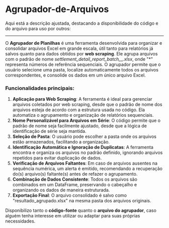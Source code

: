 # Agrupador-de-Arquivos

Aqui está a descrição ajustada, destacando a disponibilidade do código e do arquivo para uso por outros:

---

O **Agrupador de Planilhas** é uma ferramenta desenvolvida para organizar e consolidar arquivos Excel em grande escala, útil tanto para relatórios já salvos quanto para dados obtidos por **web scraping**. Ele agrupa arquivos com o padrão de nome *settlement_detail_report_batch_*_*.xlsx*, onde "*" representa números de referência sequenciais. O agrupador permite que o usuário selecione uma pasta, localize automaticamente todos os arquivos correspondentes, e consolide os dados em um único arquivo Excel.

### Funcionalidades principais:

1. **Aplicação para Web Scraping**: A ferramenta é ideal para gerenciar arquivos coletados por web scraping, desde que o padrão de nome dos arquivos esteja de acordo com a estrutura usada no código. Ela automatiza o agrupamento e organização de relatórios sequenciais.
2. **Nome Personalizável para Arquivos em Série**: O código permite que o padrão de nome seja facilmente ajustado, desde que a lógica de identificação de série seja mantida.
3. **Seleção de Pasta**: O usuário pode escolher a pasta onde os arquivos estão armazenados, facilitando a organização.
4. **Identificação Automática e Ignoração de Duplicatas**: A ferramenta encontra e organiza os arquivos no padrão definido, ignorando arquivos repetidos para evitar duplicação de dados.
5. **Verificação de Arquivos Faltantes**: Em caso de arquivos ausentes na sequência numérica, um alerta é emitido, recomendando a recuperação do(s) arquivo(s) faltante(s) antes de refazer o agrupamento.
6. **Combinação de Dados Consistente**: Todos os arquivos são combinados em um DataFrame, preservando o cabeçalho e organizando os dados de maneira estruturada.
7. **Exportação Final**: O arquivo consolidado é salvo como "resultado_agrupado.xlsx" na mesma pasta dos arquivos originais.

Disponibilizo tanto o **código-fonte** quanto o **arquivo do agrupador**, caso alguém tenha interesse em utilizar ou adaptar para suas próprias necessidades.
